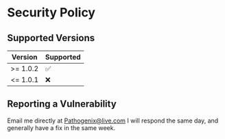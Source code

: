 # Security Policy

## Supported Versions

| Version | Supported          |
| ------- | ------------------ |
| >= 1.0.2   | :white_check_mark: |
| <= 1.0.1  | :x:                |


## Reporting a Vulnerability

Email me directly at Pathogenix@live.com I will respond the same day, and generally have a fix in the same week.
